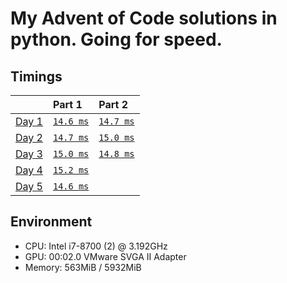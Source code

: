 # My Advent of Code solutions in python. Going for speed.

## Timings
|                                              | Part 1                       | Part 2                       |
|:---------------------------------------------|:-----------------------------|:-----------------------------|
| [Day 1](https://adventofcode.com/2020/day/1) | [`14.6 ms`](./day1/part1.py) | [`14.7 ms`](./day1/part2.py) |
| [Day 2](https://adventofcode.com/2020/day/2) | [`14.7 ms`](./day2/part1.py) | [`15.0 ms`](./day2/part2.py) |
| [Day 3](https://adventofcode.com/2020/day/3) | [`15.0 ms`](./day3/part1.py) | [`14.8 ms`](./day3/part2.py) |
| [Day 4](https://adventofcode.com/2020/day/4) | [`15.2 ms`](./day4/part1.py) |                              |
| [Day 5](https://adventofcode.com/2020/day/5) | [`14.6 ms`](./day5/part1.py) |                              |

## Environment
- CPU: Intel i7-8700 (2) @ 3.192GHz 
- GPU: 00:02.0 VMware SVGA II Adapter 
- Memory: 563MiB / 5932MiB
